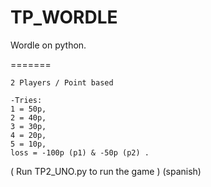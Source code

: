 # TP_WORDLE

Wordle on python.

=======

~~~
2 Players / Point based

-Tries:
1 = 50p, 
2 = 40p, 
3 = 30p, 
4 = 20p, 
5 = 10p, 
loss = -100p (p1) & -50p (p2) .
~~~

( Run TP2_UNO.py to run the game )
(spanish)
